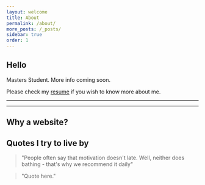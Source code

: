 ```yaml
---
layout: welcome
title: About
permalink: /about/
more_posts: /_posts/
sidebar: true
order: 1
---
```


## Hello

Masters Student. More info coming soon.

Please check my [resume] if you wish to know more about me.

***

<!--posts_list-->

***

## Why a website? 


## Quotes I try to live by

> "People often say that motivation doesn't late. Well, neither does bathing - that's why we recommend it daily"

> "Quote here."

<!--author-->

<!-- Links -->
[resume]: /_layouts/resume.html
[Hydejack]: https://hydejack.com
